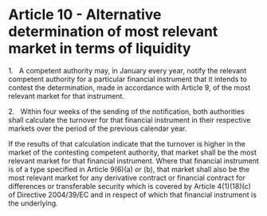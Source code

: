 # Article 10 - Alternative determination of most relevant market in terms of liquidity


1.   A competent authority may, in January every year, notify the relevant competent authority for a particular financial instrument that it intends to contest the determination, made in accordance with Article 9, of the most relevant market for that instrument.

2.   Within four weeks of the sending of the notification, both authorities shall calculate the turnover for that financial instrument in their respective markets over the period of the previous calendar year.

If the results of that calculation indicate that the turnover is higher in the market of the contesting competent authority, that market shall be the most relevant market for that financial instrument. Where that financial instrument is of a type specified in Article 9(6)(a) or (b), that market shall also be the most relevant market for any derivative contract or financial contract for differences or transferable security which is covered by Article 4(1)(18)(c) of Directive 2004/39/EC and in respect of which that financial instrument is the underlying.
